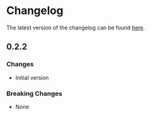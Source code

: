 # Changelog

The latest version of the changelog can be found [here](https://github.com/Azure/bicep-registry-modules/blob/main/avm/res/compute/availability-set/CHANGELOG.md).

## 0.2.2

### Changes

- Initial version

### Breaking Changes

- None
